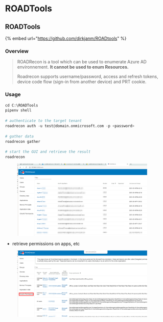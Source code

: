 # ROADTools

## ROADTools

{% embed url="https://github.com/dirkjanm/ROADtools" %}

### Overview

> ROADRecon is a tool which can be used to enumerate Azure AD environnement. **It cannot be used to enum Resources.**
>
> Roadrecon supports username/password, access and refresh tokens, device code flow (sign-in from another device) and PRT cookie.

### Usage

```python
cd C:\ROADTools
pipenv shell

# authenticate to the target tenant
roadrecon auth -u test@domain.onmicrosoft.com -p <password>

# gather data
roadrecon gather

# start the GUI and retrieve the result
roadrecon
```

<figure><img src="../../../../.gitbook/assets/image (1).png" alt=""><figcaption></figcaption></figure>

* retrieve permissions on apps, etc

<figure><img src="../../../../.gitbook/assets/image.png" alt=""><figcaption></figcaption></figure>



###

